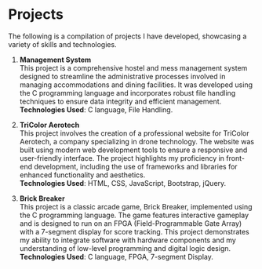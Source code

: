 # Projects

The following is a compilation of projects I have developed, showcasing a variety of skills and technologies.

1. **Management System**  
   This project is a comprehensive hostel and mess management system designed to streamline the administrative processes involved in managing accommodations and dining facilities. It was developed using the C programming language and incorporates robust file handling techniques to ensure data integrity and efficient management.  
   **Technologies Used**: C language, File Handling.

2. **TriColor Aerotech**  
   This project involves the creation of a professional website for TriColor Aerotech, a company specializing in drone technology. The website was built using modern web development tools to ensure a responsive and user-friendly interface. The project highlights my proficiency in front-end development, including the use of frameworks and libraries for enhanced functionality and aesthetics.  
   **Technologies Used**: HTML, CSS, JavaScript, Bootstrap, jQuery.

3. **Brick Breaker**  
   This project is a classic arcade game, Brick Breaker, implemented using the C programming language. The game features interactive gameplay and is designed to run on an FPGA (Field-Programmable Gate Array) with a 7-segment display for score tracking. This project demonstrates my ability to integrate software with hardware components and my understanding of low-level programming and digital logic design.  
   **Technologies Used**: C language, FPGA, 7-segment Display.
